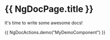 # {{ NgDocPage.title }}

It's time to write some awesome docs!

{{ NgDocActions.demo("MyDemoComponent") }}

